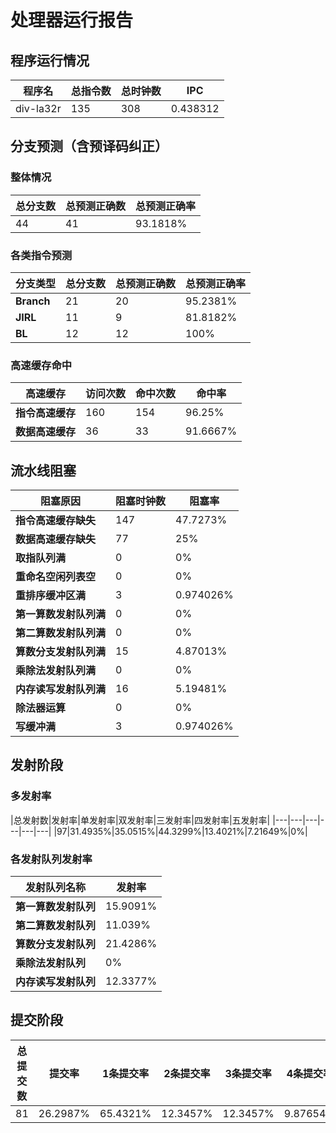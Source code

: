 # 处理器运行报告
## 程序运行情况
|程序名|总指令数|总时钟数|IPC|
|---|---|---|---|
|div-la32r|135|308|0.438312|

## 分支预测（含预译码纠正）
### 整体情况
|总分支数|总预测正确数|总预测正确率|
|---|---|---|
|44|41|93.1818%|

### 各类指令预测
|分支类型|总分支数|总预测正确数|总预测正确率|
|---|---|---|---|
|**Branch**| 21 | 20 | 95.2381%|
|**JIRL**| 11 | 9 | 81.8182%|
|**BL**| 12 | 12 | 100%|

### 高速缓存命中
|高速缓存|访问次数|命中次数|命中率|
|---|---|---|---|
|**指令高速缓存**| 160 | 154 | 96.25%|
|**数据高速缓存**| 36 | 33 | 91.6667%|
## 流水线阻塞
|阻塞原因|阻塞时钟数|阻塞率|
|---|---|---|
|**指令高速缓存缺失**| 147 | 47.7273%|
|**数据高速缓存缺失**| 77 | 25%|
|**取指队列满**| 0 | 0%|
|**重命名空闲列表空**|0 | 0%|
|**重排序缓冲区满**|3 | 0.974026%|
|**第一算数发射队列满**|0 | 0%|
|**第二算数发射队列满**|0 | 0%|
|**算数分支发射队列满**|15 | 4.87013%|
|**乘除法发射队列满**|0 | 0%|
|**内存读写发射队列满**|16 | 5.19481%|
|**除法器运算**|0 | 0%|
|**写缓冲满**|3 | 0.974026%|

## 发射阶段
### 多发射率
|总发射数|发射率|单发射率|双发射率|三发射率|四发射率|五发射率|
|---|---|---|---|---|---|
|97|31.4935%|35.0515%|44.3299%|13.4021%|7.21649%|0%|

### 各发射队列发射率
|发射队列名称|发射率|
|---|---|
|**第一算数发射队列**|15.9091%|
|**第二算数发射队列**|11.039%|
|**算数分支发射队列**|21.4286%|
|**乘除法发射队列**|0%|
|**内存读写发射队列**|12.3377%|

## 提交阶段
|总提交数|提交率|1条提交率|2条提交率|3条提交率|4条提交率|
|---|---|---|---|---|---|
|81|26.2987%|65.4321%|12.3457%|12.3457%|9.87654%|
